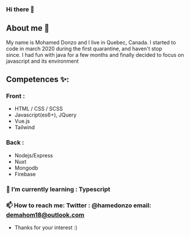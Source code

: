 ### Hi there 👋

## About me 💬

My name is Mohamed Donzo and I live in Quebec, Canada. I started to<br> 
code in march 2020 during the first quarantine, and haven't stop<br>
since. I had fun with java for a few months and finally decided to focus on <br>
javascript and its environment 

## Competences ✨:

### Front : 
 - HTML / CSS / SCSS
 - Javascript(es6+), JQuery
 - Vue.js
 - Tailwind

### Back :
 - Nodejs/Express
 - Nuxt
 - Mongodb
 - Firebase

### 🌱 I’m currently learning :  Typescript


### 📫 How to reach me: Twitter : @hamedonzo email: demahom18@outlook.com

- Thanks for your interest :)


<!--
**demahom18/demahom18** is a ✨ _special_ ✨ repository because its `README.md` (this file) appears on your GitHub profile.

Here are some ideas to get you started:

- 🔭 I’m currently working on ...
- 🌱 I’m currently learning ...
- 👯 I’m looking to collaborate on ...
- 🤔 I’m looking for help with ...
- 💬 Ask me about ...
- 📫 How to reach me: ...
- 😄 Pronouns: ...
- ⚡ Fun fact: ...
-->
